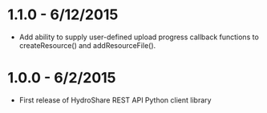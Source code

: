 # 1.1.0 - 6/12/2015
  - Add ability to supply user-defined upload progress callback functions to
    createResource() and addResourceFile().

# 1.0.0 - 6/2/2015
  - First release of HydroShare REST API Python client library
  